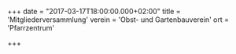 +++
date = "2017-03-17T18:00:00.000+02:00"
title = 'Mitgliederversammlung'
verein = 'Obst- und Gartenbauverein'
ort = 'Pfarrzentrum'

+++

      